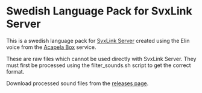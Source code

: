 Swedish Language Pack for SvxLink Server
========================================
This is a swedish language pack for [SvxLink Server](http://www.svxlink.org/)
created using the Elin voice from the
[Acapela Box](https://www.acapela-box.com/) service.

These are raw files which cannot be used directly with SvxLink Server. They
must first be processed using the filter_sounds.sh script to get the correct
format.

Download processed sound files from the [releases
page](https://github.com/sm0svx/svxlink-sounds-sv_SE-elin/releases).
